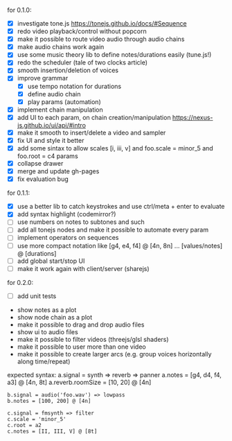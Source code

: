 for 0.1.0:
- [x] investigate tone.js https://tonejs.github.io/docs/#Sequence
- [x] redo video playback/control without popcorn
- [x] make it possible to route video audio through audio chains
- [x] make audio chains work again
- [x] use some music theory lib to define notes/durations easily (tune.js!)
- [x] redo the scheduler (tale of two clocks article)
- [x] smooth insertion/deletion of voices
- [x] improve grammar
  - [x] use tempo notation for durations
  - [x] define audio chain
  - [x] play params (automation)
- [x] implement chain manipulation
- [x] add UI to each param, on chain creation/manipulation https://nexus-js.github.io/ui/api/#intro
- [x] make it smooth to insert/delete a video and sampler
- [x] fix UI and style it better
- [x] add some sintax to allow scales [i, iii, v] and foo.scale = minor_5 and foo.root = c4 params
- [x] collapse drawer
- [x] merge and update gh-pages
- [x] fix evaluation bug

for 0.1.1:
- [x] use a better lib to catch keystrokes and use ctrl/meta + enter to evaluate
- [x] add syntax highlight (codemirror?)
- [ ] use numbers on notes to subtones and such
- [ ] add all tonejs nodes and make it possible to automate every param
- [ ] implement operators on sequences
- [ ] use more compact notation like [g4, e4, f4] @ [4n, 8n] ... [values/notes] @ [durations]
- [ ] add global start/stop UI
- [ ] make it work again with client/server (sharejs)

for 0.2.0:
- [ ] add unit tests
- show notes as a plot
- show node chain as a plot
- make it possible to drag and drop audio files
- show ui to audio files
- make it possible to filter videos (threejs/glsl shaders)
- make it possible to user more than one video
- make it possible to create larger arcs (e.g. group voices horizontally along time/repeat)

expected syntax:
    a.signal = synth => reverb => panner
    a.notes = [g4, d4, f4, a3] @ [4n, 8t]
    a.reverb.roomSize = [10, 20] @ [4n]

    b.signal = audio('foo.wav') => lowpass
    b.notes = [100, 200] @ [4n]

    c.signal = fmsynth => filter
    c.scale = 'minor_5'
    c.root = a2
    c.notes = [II, III, V] @ [8t]
